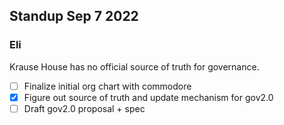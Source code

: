 ## Standup Sep 7 2022

### Eli 
Krause House has no official source of truth for governance.
- [ ] Finalize initial org chart with commodore
- [x] Figure out source of truth and update mechanism for gov2.0
- [ ] Draft gov2.0 proposal + spec
